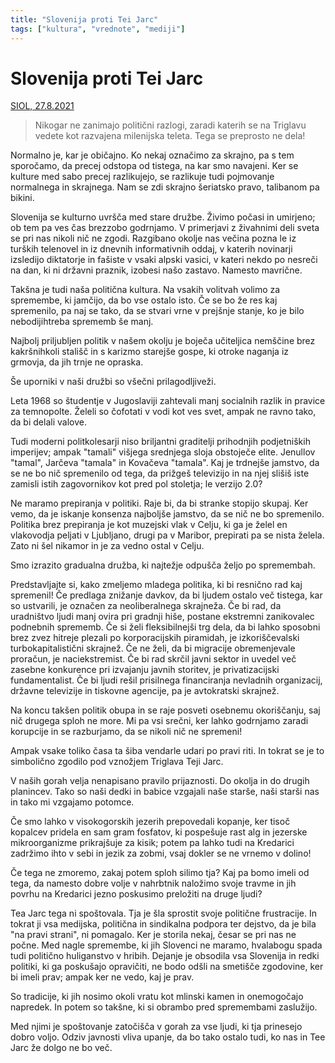 ```yaml
---
title: "Slovenija proti Tei Jarc"
tags: ["kultura", "vrednote", "mediji"]
---
```


# Slovenija proti Tei Jarc

[SIOL, 27.8.2021](https://siol.net/siol-plus/kolumne/tomaz-stih-slovenija-proti-tei-jarc-560031)

> Nikogar ne zanimajo politični razlogi, zaradi katerih se na Triglavu vedete kot razvajena milenijska teleta. Tega se preprosto ne dela!

Normalno je, kar je običajno. Ko nekaj označimo za skrajno, pa s tem sporočamo, da precej odstopa od tistega, na kar smo navajeni. Ker se kulture med sabo precej razlikujejo, se razlikuje tudi pojmovanje normalnega in skrajnega. Nam se zdi skrajno šeriatsko pravo, talibanom pa bikini.

Slovenija se kulturno uvršča med stare družbe. Živimo počasi in umirjeno; ob tem pa ves čas brezzobo godrnjamo. V primerjavi z živahnimi deli sveta se pri nas nikoli nič ne zgodi. Razgibano okolje nas večina pozna le iz turških telenovel in iz dnevnih informativnih oddaj, v katerih novinarji izsledijo diktatorje in fašiste v vsaki alpski vasici, v kateri nekdo po nesreči na dan, ki ni državni praznik, izobesi našo zastavo. Namesto mavrične.

Takšna je tudi naša politična kultura. Na vsakih volitvah volimo za spremembe, ki jamčijo, da bo vse ostalo isto. Če se bo že res kaj spremenilo, pa naj se tako, da se stvari vrne v prejšnje stanje, ko je bilo nebodijihtreba sprememb še manj.

Najbolj priljubljen politik v našem okolju je boječa učiteljica nemščine brez kakršnihkoli stališč in s karizmo starejše gospe, ki otroke naganja iz grmovja, da jih trnje ne opraska.

Še uporniki v naši družbi so všečni prilagodljiveži.

Leta 1968 so študentje v Jugoslaviji zahtevali manj socialnih razlik in pravice za temnopolte. Želeli so čofotati v vodi kot ves svet, ampak ne ravno tako, da bi delali valove.

Tudi moderni politkolesarji niso briljantni graditelji prihodnjih podjetniških imperijev; ampak "tamali" višjega srednjega sloja obstoječe elite. Jenullov "tamal", Jarčeva "tamala" in Kovačeva "tamala". Kaj je trdnejše jamstvo, da se ne bo nič spremenilo od tega, da prižgeš televizijo in na njej slišiš iste zamisli istih zagovornikov kot pred pol stoletja; le verzijo 2.0?

Ne maramo prepiranja v politiki. Raje bi, da bi stranke stopijo skupaj. Ker vemo, da je iskanje konsenza najboljše jamstvo, da se nič ne bo spremenilo. Politika brez prepiranja je kot muzejski vlak v Celju, ki ga je želel en vlakovodja peljati v Ljubljano, drugi pa v Maribor, prepirati pa se nista želela. Zato ni šel nikamor in je za vedno ostal v Celju.

Smo izrazito gradualna družba, ki najtežje odpušča željo po spremembah.

Predstavljajte si, kako zmeljemo mladega politika, ki bi resnično rad kaj spremenil! Če predlaga znižanje davkov, da bi ljudem ostalo več tistega, kar so ustvarili, je označen za neoliberalnega skrajneža. Če bi rad, da uradništvo ljudi manj ovira pri gradnji hiše, postane ekstremni zanikovalec podnebnih sprememb. Če si želi fleksibilnejši trg dela, da bi lahko sposobni brez zvez hitreje plezali po korporacijskih piramidah, je izkoriščevalski turbokapitalistični skrajnež. Če ne želi, da bi migracije obremenjevale proračun, je naciekstremist. Če bi rad skrčil javni sektor in uvedel več zasebne konkurence pri izvajanju javnih storitev, je privatizacijski fundamentalist. Če bi ljudi rešil prisilnega financiranja nevladnih organizacij, državne televizije in tiskovne agencije, pa je avtokratski skrajnež.

Na koncu takšen politik obupa in se raje posveti osebnemu okoriščanju, saj nič drugega sploh ne more. Mi pa vsi srečni, ker lahko godrnjamo zaradi korupcije in se razburjamo, da se nikoli nič ne spremeni!

Ampak vsake toliko časa ta šiba vendarle udari po pravi riti. In tokrat se je to simbolično zgodilo pod vznožjem Triglava Teji Jarc.

V naših gorah velja nenapisano pravilo prijaznosti. Do okolja in do drugih planincev. Tako so naši dedki in babice vzgajali naše starše, naši starši nas in tako mi vzgajamo potomce.

Če smo lahko v visokogorskih jezerih prepovedali kopanje, ker tisoč kopalcev pridela en sam gram fosfatov, ki pospešuje rast alg in jezerske mikroorganizme prikrajšuje za kisik; potem pa lahko tudi na Kredarici zadržimo ihto v sebi in jezik za zobmi, vsaj dokler se ne vrnemo v dolino!

Če tega ne zmoremo, zakaj potem sploh silimo tja? Kaj pa bomo imeli od tega, da namesto dobre volje v nahrbtnik naložimo svoje travme in jih povrhu na Kredarici jezno poskusimo preložiti na druge ljudi?

Tea Jarc tega ni spoštovala. Tja je šla sprostit svoje politične frustracije. In tokrat ji vsa medijska, politična in sindikalna podpora ter dejstvo, da je bila "na pravi strani", ni pomagalo. Ker je storila nekaj, česar se pri nas ne počne. Med nagle spremembe, ki jih Slovenci ne maramo, hvalabogu spada tudi politično huliganstvo v hribih. Dejanje je obsodila vsa Slovenija in redki politiki, ki ga poskušajo opravičiti, ne bodo odšli na smetišče zgodovine, ker bi imeli prav; ampak ker ne vedo, kaj je prav.

So tradicije, ki jih nosimo okoli vratu kot mlinski kamen in onemogočajo napredek. In potem so takšne, ki si obrambo pred spremembami zaslužijo.

Med njimi je spoštovanje zatočišča v gorah za vse ljudi, ki tja prinesejo dobro voljo. Odziv javnosti vliva upanje, da bo tako ostalo tudi, ko nas in Tee Jarc že dolgo ne bo več.